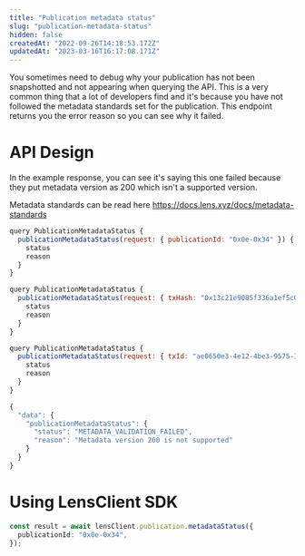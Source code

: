 ```yaml
---
title: "Publication metadata status"
slug: "publication-metadata-status"
hidden: false
createdAt: "2022-09-26T14:18:53.172Z"
updatedAt: "2023-03-16T16:17:08.171Z"
---
```


You sometimes need to debug why your publication has not been snapshotted and not appearing when querying the API. This is a very common thing that a lot of developers find and it's because you have not followed the metadata standards set for the publication. This endpoint returns you the error reason so you can see why it failed.

# API Design

In the example response, you can see it's saying this one failed because they put metadata version as 200 which isn't a supported version.

Metadata standards can be read here <https://docs.lens.xyz/docs/metadata-standards>

```javascript By publication id
query PublicationMetadataStatus {
  publicationMetadataStatus(request: { publicationId: "0x0e-0x34" }) {
    status
    reason
  }
}
```

```javascript By tx hash
query PublicationMetadataStatus {
  publicationMetadataStatus(request: { txHash: "0x13c21e9085f336a1ef5c002afe8dd4f0c6b55126e7468cf3fa98b21c2186d688" }) {
    status
    reason
  }
}
```

```javascript By tx id
query PublicationMetadataStatus {
  publicationMetadataStatus(request: { txId: "ae0650e3-4e12-4be3-9575-1d96b3f8d3d1" }) {
    status
    reason
  }
}
```

```javascript Example response
{
  "data": {
    "publicationMetadataStatus": {
      "status": "METADATA_VALIDATION_FAILED",
      "reason": "Metadata version 200 is not supported"
    }
  }
}
```

#

# Using LensClient SDK

```typescript
const result = await lensClient.publication.metadataStatus({
  publicationId: "0x0e-0x34",
});
```

